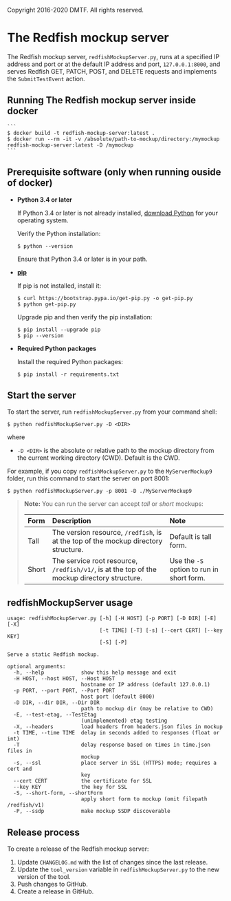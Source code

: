 Copyright 2016-2020 DMTF. All rights reserved.

# The Redfish mockup server

The Redfish mockup server, `redfishMockupServer.py`, runs at a specified IP address and port or at the default IP address and port, `127.0.0.1:8000`, and serves Redfish GET, PATCH, POST, and DELETE requests and implements the `SubmitTestEvent` action.

## Running The Redfish mockup server inside docker

    ```
    $ docker build -t redfish-mockup-server:latest .
    $ docker run --rm -it -v /absolute/path-to-mockup/directory:/mymockup redfish-mockup-server:latest -D /mymockup
    ```

## Prerequisite software (only when running ouside of docker)

* **Python 3.4 or later**

    If Python 3.4 or later is not already installed, [download Python](https://www.python.org/downloads/ "https://www.python.org/downloads/") for your operating system.

    Verify the Python installation:
        
    ```
    $ python --version
    ```

    Ensure that Python 3.4 or later is in your path.
* **[pip](https://pip.pypa.io/en/stable/ "https://pip.pypa.io/en/stable/")**

    If pip is not installed, install it:
    
    ```
    $ curl https://bootstrap.pypa.io/get-pip.py -o get-pip.py
    $ python get-pip.py
    ```

    Upgrade pip and then verify the pip installation:
    
    ```
    $ pip install --upgrade pip
    $ pip --version
    ```
* **Required Python packages**

    Install the required Python packages:

    ```
    $ pip install -r requirements.txt
    ```

## Start the server

To start the server, run `redfishMockupServer.py` from your command shell:

```
$ python redfishMockupServer.py -D <DIR>
```

where

* `-D <DIR>` is the absolute or relative path to the mockup directory from the current working directory (CWD). Default is the CWD.

For example, if you copy `redfishMockupServer.py` to the `MyServerMockup9` folder, run this command to start the server on port 8001:

```
$ python redfishMockupServer.py -p 8001 -D ./MyServerMockup9
```

> **Note:** You can run the server can accept *tall* or *short* mockups:
> 
> | Form  | Description | Note |
> | :---  | :---        | :--- |
> | Tall  | The version resource, `/redfish`, is at the top of the mockup directory structure. | Default is tall form. |
> | Short | The service root resource, `/redfish/v1/`, is at the top of the mockup directory structure. | Use the `-S` option to run in short form. |

## redfishMockupServer usage

```
usage: redfishMockupServer.py [-h] [-H HOST] [-p PORT] [-D DIR] [-E] [-X]
                              [-t TIME] [-T] [-s] [--cert CERT] [--key KEY]
                              [-S] [-P]

Serve a static Redfish mockup.

optional arguments:
  -h, --help            show this help message and exit
  -H HOST, --host HOST, --Host HOST
                        hostname or IP address (default 127.0.0.1)
  -p PORT, --port PORT, --Port PORT
                        host port (default 8000)
  -D DIR, --dir DIR, --Dir DIR
                        path to mockup dir (may be relative to CWD)
  -E, --test-etag, --TestEtag
                        (unimplemented) etag testing
  -X, --headers         load headers from headers.json files in mockup
  -t TIME, --time TIME  delay in seconds added to responses (float or int)
  -T                    delay response based on times in time.json files in
                        mockup
  -s, --ssl             place server in SSL (HTTPS) mode; requires a cert and
                        key
  --cert CERT           the certificate for SSL
  --key KEY             the key for SSL
  -S, --short-form, --shortForm
                        apply short form to mockup (omit filepath /redfish/v1)
  -P, --ssdp            make mockup SSDP discoverable
```

## Release process

To create a release of the Redfish mockup server:

1. Update `CHANGELOG.md` with the list of changes since the last release.
2. Update the `tool_version` variable in `redfishMockupServer.py` to the new version of the tool.
3. Push changes to GitHub.
4. Create a release in GitHub.

